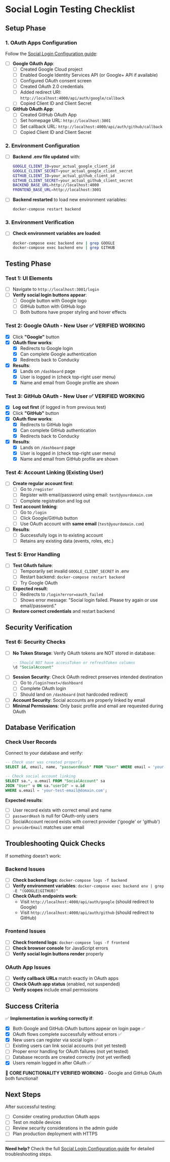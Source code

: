 # Social Login Testing Checklist

## Setup Phase

### 1. OAuth Apps Configuration
Follow the [Social Login Configuration guide](website/docs/admin-guide/system-management.md#social-login-configuration):

- [ ] **Google OAuth App**:
  - [ ] Created Google Cloud project
  - [ ] Enabled Google Identity Services API (or Google+ API if available)
  - [ ] Configured OAuth consent screen
  - [ ] Created OAuth 2.0 credentials
  - [ ] Added redirect URI: `http://localhost:4000/api/auth/google/callback`
  - [ ] Copied Client ID and Client Secret

- [ ] **GitHub OAuth App**:
  - [ ] Created GitHub OAuth App
  - [ ] Set homepage URL: `http://localhost:3001`
  - [ ] Set callback URL: `http://localhost:4000/api/auth/github/callback`
  - [ ] Copied Client ID and Client Secret

### 2. Environment Configuration
- [ ] **Backend .env file updated** with:
  ```bash
  GOOGLE_CLIENT_ID=your_actual_google_client_id
  GOOGLE_CLIENT_SECRET=your_actual_google_client_secret
  GITHUB_CLIENT_ID=your_actual_github_client_id
  GITHUB_CLIENT_SECRET=your_actual_github_client_secret
  BACKEND_BASE_URL=http://localhost:4000
  FRONTEND_BASE_URL=http://localhost:3001
  ```

- [ ] **Backend restarted** to load new environment variables:
  ```bash
  docker-compose restart backend
  ```

### 3. Environment Verification
- [ ] **Check environment variables are loaded**:
  ```bash
  docker-compose exec backend env | grep GOOGLE
  docker-compose exec backend env | grep GITHUB
  ```

## Testing Phase

### Test 1: UI Elements
- [ ] Navigate to `http://localhost:3001/login`
- [ ] **Verify social login buttons appear**:
  - [ ] Google button with Google logo
  - [ ] GitHub button with GitHub logo
  - [ ] Both buttons have proper styling and hover effects

### Test 2: Google OAuth - New User ✅ VERIFIED WORKING
- [x] Click **"Google"** button
- [x] **OAuth flow works**:
  - [x] Redirects to Google login
  - [x] Can complete Google authentication
  - [x] Redirects back to Conducky
- [x] **Results**:
  - [x] Lands on `/dashboard` page
  - [x] User is logged in (check top-right user menu)
  - [x] Name and email from Google profile are shown

### Test 3: GitHub OAuth - New User ✅ VERIFIED WORKING
- [x] **Log out first** (if logged in from previous test)
- [x] Click **"GitHub"** button
- [x] **OAuth flow works**:
  - [x] Redirects to GitHub login
  - [x] Can complete GitHub authentication
  - [x] Redirects back to Conducky
- [x] **Results**:
  - [x] Lands on `/dashboard` page
  - [x] User is logged in (check top-right user menu)
  - [x] Name and email from GitHub profile are shown

### Test 4: Account Linking (Existing User)
- [ ] **Create regular account first**:
  - [ ] Go to `/register`
  - [ ] Register with email/password using email: `test@yourdomain.com`
  - [ ] Complete registration and log out
- [ ] **Test account linking**:
  - [ ] Go to `/login`
  - [ ] Click Google/GitHub button
  - [ ] Use OAuth account with **same email** (`test@yourdomain.com`)
- [ ] **Results**:
  - [ ] Successfully logs in to existing account
  - [ ] Retains any existing data (events, roles, etc.)

### Test 5: Error Handling
- [ ] **Test OAuth failure**:
  - [ ] Temporarily set invalid `GOOGLE_CLIENT_SECRET` in .env
  - [ ] Restart backend: `docker-compose restart backend`
  - [ ] Try Google OAuth
- [ ] **Expected result**:
  - [ ] Redirects to `/login?error=oauth_failed`
  - [ ] Shows error message: "Social login failed. Please try again or use email/password."
- [ ] **Restore correct credentials** and restart backend

## Security Verification

### Test 6: Security Checks
- [ ] **No Token Storage**: Verify OAuth tokens are NOT stored in database:
  ```sql
  -- Should NOT have accessToken or refreshToken columns
  \d "SocialAccount"
  ```
- [ ] **Session Security**: Check OAuth redirect preserves intended destination
  - [ ] Go to `/login?next=/dashboard`  
  - [ ] Complete OAuth login
  - [ ] Should land on `/dashboard` (not hardcoded redirect)
- [ ] **Account Security**: Social accounts are properly linked by email
- [ ] **Minimal Permissions**: Only basic profile and email are requested during OAuth

## Database Verification

### Check User Records
Connect to your database and verify:

```sql
-- Check user was created properly
SELECT id, email, name, "passwordHash" FROM "User" WHERE email = 'your-test-email@domain.com';

-- Check social account linking
SELECT sa.*, u.email FROM "SocialAccount" sa 
JOIN "User" u ON sa."userId" = u.id 
WHERE u.email = 'your-test-email@domain.com';
```

**Expected results**:
- [ ] User record exists with correct email and name
- [ ] `passwordHash` is null for OAuth-only users
- [ ] SocialAccount record exists with correct provider ('google' or 'github')
- [ ] `providerEmail` matches user email

## Troubleshooting Quick Checks

If something doesn't work:

### Backend Issues
- [ ] **Check backend logs**: `docker-compose logs -f backend`
- [ ] **Verify environment variables**: `docker-compose exec backend env | grep -E "(GOOGLE|GITHUB)"`
- [ ] **Check OAuth endpoints work**: 
  - Visit `http://localhost:4000/api/auth/google` (should redirect to Google)
  - Visit `http://localhost:4000/api/auth/github` (should redirect to GitHub)

### Frontend Issues  
- [ ] **Check frontend logs**: `docker-compose logs -f frontend`
- [ ] **Check browser console** for JavaScript errors
- [ ] **Verify social login buttons render** properly

### OAuth App Issues
- [ ] **Verify callback URLs** match exactly in OAuth apps
- [ ] **Check OAuth app status** (enabled, not suspended)
- [ ] **Verify scopes** include email permissions

## Success Criteria

✅ **Implementation is working correctly if**:
- [x] Both Google and GitHub OAuth buttons appear on login page ✅
- [x] OAuth flows complete successfully without errors ✅  
- [x] New users can register via social login ✅
- [ ] Existing users can link social accounts (not yet tested)
- [ ] Proper error handling for OAuth failures (not yet tested)
- [ ] Database records are created correctly (not yet verified)
- [x] Users remain logged in after OAuth ✅

🎉 **CORE FUNCTIONALITY VERIFIED WORKING** - Google and GitHub OAuth both functional!

## Next Steps

After successful testing:
- [ ] Consider creating production OAuth apps
- [ ] Test on mobile devices
- [ ] Review security considerations in the admin guide
- [ ] Plan production deployment with HTTPS

---

**Need help?** Check the full [Social Login Configuration guide](website/docs/admin-guide/system-management.md#social-login-configuration) for detailed troubleshooting steps. 
